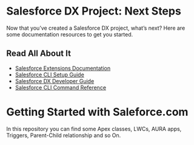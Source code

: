 # Salesforce DX Project: Next Steps

Now that you’ve created a Salesforce DX project, what’s next? Here are some documentation resources to get you started.

## Read All About It

- [Salesforce Extensions Documentation](https://developer.salesforce.com/tools/vscode/)
- [Salesforce CLI Setup Guide](https://developer.salesforce.com/docs/atlas.en-us.sfdx_setup.meta/sfdx_setup/sfdx_setup_intro.htm)
- [Salesforce DX Developer Guide](https://developer.salesforce.com/docs/atlas.en-us.sfdx_dev.meta/sfdx_dev/sfdx_dev_intro.htm)
- [Salesforce CLI Command Reference](https://developer.salesforce.com/docs/atlas.en-us.sfdx_cli_reference.meta/sfdx_cli_reference/cli_reference.htm)




# Getting Started with Saleforce.com

In this repository you can find some Apex classes, LWCs, AURA apps, Triggers, Parent-Child relationship and so On. 
